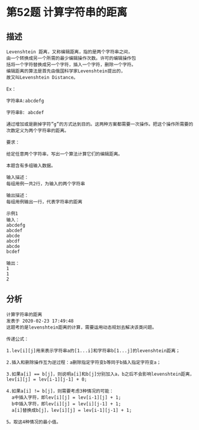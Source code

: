 # 第52题 计算字符串的距离
## 描述
    Levenshtein 距离，又称编辑距离，指的是两个字符串之间，
    由一个转换成另一个所需的最少编辑操作次数。许可的编辑操作包
    括将一个字符替换成另一个字符，插入一个字符，删除一个字符。
    编辑距离的算法是首先由俄国科学家Levenshtein提出的，
    故又叫Levenshtein Distance。
    
    Ex：
    
    字符串A:abcdefg
    
    字符串B: abcdef
    
    通过增加或是删掉字符”g”的方式达到目的。这两种方案都需要一次操作。把这个操作所需要的次数定义为两个字符串的距离。
    
    要求：
    
    给定任意两个字符串，写出一个算法计算它们的编辑距离。

    本题含有多组输入数据。

    输入描述：
    每组用例一共2行，为输入的两个字符串
    
    输出描述：
    每组用例输出一行，代表字符串的距离
    
    示例1
    输入：
    abcdefg
    abcdef
    abcde
    abcdf
    abcde
    bcdef

    输出：
    1
    1
    2
    
## 分析
    计算字符串的距离
    发表于 2020-02-23 17:49:48
    这题考的是levenshtein距离的计算，需要运用动态规划去解决该类问题。
    
    传递公式：
    
    1.lev[i][j]用来表示字符串a的[1...i]和字符串b[1...j]的levenshtein距离；
    
    2.插入和删除操作互为逆过程：a删除指定字符变b等同于b插入指定字符变a；
    
    3.如果a[i] == b[j]，则说明a[i]和b[j]分别加入a，b之后不会影响levenshtein距离，lev[i][j] = lev[i-1][j-1] + 0;
    
    4.如果a[i] != b[j]，则需要考虑3种情况的可能：
      a中插入字符，即lev[i][j] = lev[i-1][j] + 1;
      b中插入字符，即lev[i][j] = lev[i][j-1] + 1;
      a[i]替换成b[j]，lev[i][j] = lev[i-1][j-1] + 1;
    
    5。取这4种情况的最小值。